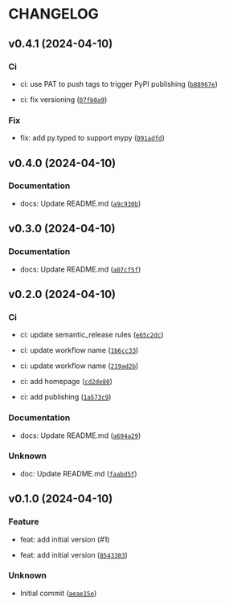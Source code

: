 # CHANGELOG



## v0.4.1 (2024-04-10)

### Ci

* ci: use PAT to push tags to trigger PyPI publishing ([`b88967e`](https://github.com/ADR-007/pydantic-strict-partial/commit/b88967e209f4f27e80082610072c89a00cb26339))

* ci: fix versioning ([`07fb0a9`](https://github.com/ADR-007/pydantic-strict-partial/commit/07fb0a980354c48117afa478fc43492d3cf4a5f2))

### Fix

* fix: add py.typed to support mypy ([`091adfd`](https://github.com/ADR-007/pydantic-strict-partial/commit/091adfda6f833cac3b0e6cb231da570f61450378))


## v0.4.0 (2024-04-10)

### Documentation

* docs: Update README.md ([`a9c930b`](https://github.com/ADR-007/pydantic-strict-partial/commit/a9c930bb10bc61d546a50d9b058b03625559a622))


## v0.3.0 (2024-04-10)

### Documentation

* docs: Update README.md ([`a07cf5f`](https://github.com/ADR-007/pydantic-strict-partial/commit/a07cf5fd3cd5a4e4f6d87eb6fc6c7df20c90ecfc))


## v0.2.0 (2024-04-10)

### Ci

* ci: update semantic_release rules ([`e65c2dc`](https://github.com/ADR-007/pydantic-strict-partial/commit/e65c2dc62ff5108e30df9a903481d1d2d4707347))

* ci: update workflow name ([`1b6cc33`](https://github.com/ADR-007/pydantic-strict-partial/commit/1b6cc33c9c9beb9436283a8e71a3649c163cdcce))

* ci: update workflow name ([`219ad2b`](https://github.com/ADR-007/pydantic-strict-partial/commit/219ad2b5968d7bf6ec24571ba7b3fb1c62676085))

* ci: add homepage ([`cd2de80`](https://github.com/ADR-007/pydantic-strict-partial/commit/cd2de8095a3d48d5c15b57da10dcc0a40e042182))

* ci: add publishing ([`1a573c9`](https://github.com/ADR-007/pydantic-strict-partial/commit/1a573c953cd72919ae8d6bcb59433579ee0fd90b))

### Documentation

* docs: Update README.md ([`a694a29`](https://github.com/ADR-007/pydantic-strict-partial/commit/a694a292abe70f622c016d04c8e4b225b219a62a))

### Unknown

* doc: Update README.md ([`faabd5f`](https://github.com/ADR-007/pydantic-strict-partial/commit/faabd5fcd02ec1f2793ed4b720821ddc1ffd71c6))


## v0.1.0 (2024-04-10)

### Feature

* feat: add initial version (#1)

* feat: add initial version ([`8543303`](https://github.com/ADR-007/pydantic-strict-partial/commit/854330374e89685d6541a12a654f09a519e60e4c))

### Unknown

* Initial commit ([`aeae15e`](https://github.com/ADR-007/pydantic-strict-partial/commit/aeae15e85d8c94cd129dfd679c473d73ad2a3a0a))
